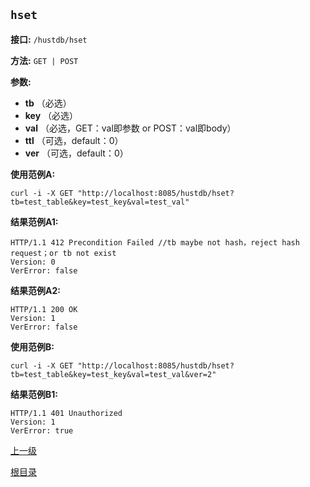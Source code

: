 `hset`
----------

**接口:** `/hustdb/hset`

**方法:** `GET | POST`

**参数:** 

*  **tb** （必选）  
*  **key** （必选）  
*  **val** （必选，GET：val即参数 or POST：val即body）  
*  **ttl** （可选，default：0）
*  **ver** （可选，default：0）    

**使用范例A:**

    curl -i -X GET "http://localhost:8085/hustdb/hset?tb=test_table&key=test_key&val=test_val"

**结果范例A1:**

	HTTP/1.1 412 Precondition Failed //tb maybe not hash，reject hash request；or tb not exist
	Version: 0
	VerError: false

**结果范例A2:**

	HTTP/1.1 200 OK
	Version: 1
	VerError: false

**使用范例B:**

    curl -i -X GET "http://localhost:8085/hustdb/hset?tb=test_table&key=test_key&val=test_val&ver=2"

**结果范例B1:**

	HTTP/1.1 401 Unauthorized
	Version: 1
	VerError: true

[上一级](../hustdb.md)

[根目录](../../../index.md)